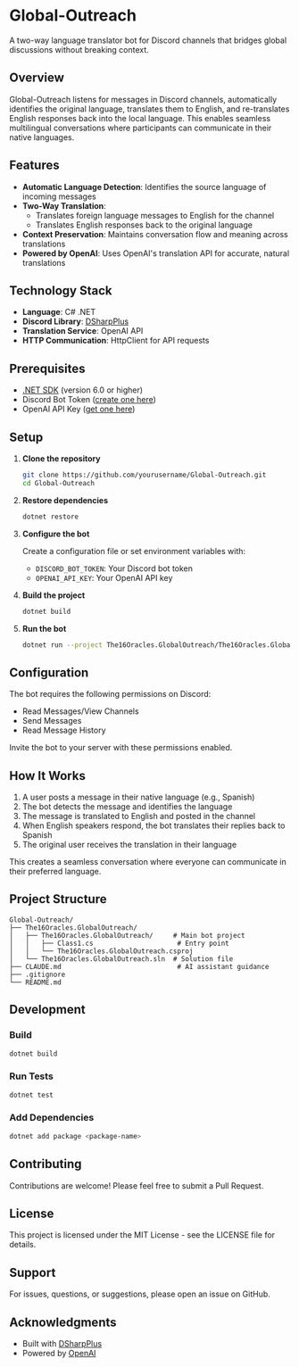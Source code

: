 # Global-Outreach

A two-way language translator bot for Discord channels that bridges global discussions without breaking context.

## Overview

Global-Outreach listens for messages in Discord channels, automatically identifies the original language, translates them to English, and re-translates English responses back into the local language. This enables seamless multilingual conversations where participants can communicate in their native languages.

## Features

- **Automatic Language Detection**: Identifies the source language of incoming messages
- **Two-Way Translation**:
  - Translates foreign language messages to English for the channel
  - Translates English responses back to the original language
- **Context Preservation**: Maintains conversation flow and meaning across translations
- **Powered by OpenAI**: Uses OpenAI's translation API for accurate, natural translations

## Technology Stack

- **Language**: C# .NET
- **Discord Library**: [DSharpPlus](https://github.com/DSharpPlus/DSharpPlus)
- **Translation Service**: OpenAI API
- **HTTP Communication**: HttpClient for API requests

## Prerequisites

- [.NET SDK](https://dotnet.microsoft.com/download) (version 6.0 or higher)
- Discord Bot Token ([create one here](https://discord.com/developers/applications))
- OpenAI API Key ([get one here](https://platform.openai.com/api-keys))

## Setup

1. **Clone the repository**
   ```bash
   git clone https://github.com/yourusername/Global-Outreach.git
   cd Global-Outreach
   ```

2. **Restore dependencies**
   ```bash
   dotnet restore
   ```

3. **Configure the bot**

   Create a configuration file or set environment variables with:
   - `DISCORD_BOT_TOKEN`: Your Discord bot token
   - `OPENAI_API_KEY`: Your OpenAI API key

4. **Build the project**
   ```bash
   dotnet build
   ```

5. **Run the bot**
   ```bash
   dotnet run --project The16Oracles.GlobalOutreach/The16Oracles.GlobalOutreach
   ```

## Configuration

The bot requires the following permissions on Discord:
- Read Messages/View Channels
- Send Messages
- Read Message History

Invite the bot to your server with these permissions enabled.

## How It Works

1. A user posts a message in their native language (e.g., Spanish)
2. The bot detects the message and identifies the language
3. The message is translated to English and posted in the channel
4. When English speakers respond, the bot translates their replies back to Spanish
5. The original user receives the translation in their language

This creates a seamless conversation where everyone can communicate in their preferred language.

## Project Structure

```
Global-Outreach/
├── The16Oracles.GlobalOutreach/
│   ├── The16Oracles.GlobalOutreach/     # Main bot project
│   │   ├── Class1.cs                     # Entry point
│   │   └── The16Oracles.GlobalOutreach.csproj
│   └── The16Oracles.GlobalOutreach.sln  # Solution file
├── CLAUDE.md                             # AI assistant guidance
├── .gitignore
└── README.md
```

## Development

### Build
```bash
dotnet build
```

### Run Tests
```bash
dotnet test
```

### Add Dependencies
```bash
dotnet add package <package-name>
```

## Contributing

Contributions are welcome! Please feel free to submit a Pull Request.

## License

This project is licensed under the MIT License - see the LICENSE file for details.

## Support

For issues, questions, or suggestions, please open an issue on GitHub.

## Acknowledgments

- Built with [DSharpPlus](https://github.com/DSharpPlus/DSharpPlus)
- Powered by [OpenAI](https://openai.com)
